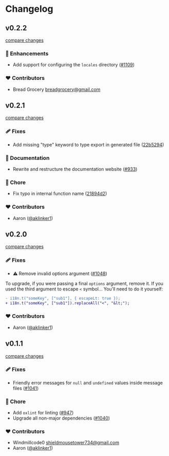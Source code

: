 # Changelog

## v0.2.2

[compare changes](https://github.com/wxt-dev/wxt/compare/i18n-v0.2.1...i18n-v0.2.2)

### 🚀 Enhancements

- Add support for configuring the `locales` directory ([#1109](https://github.com/wxt-dev/wxt/pull/1109))

### ❤️ Contributors

- Bread Grocery <breadgrocery@gmail.com>

## v0.2.1

[compare changes](https://github.com/wxt-dev/wxt/compare/i18n-v0.2.0...i18n-v0.2.1)

### 🩹 Fixes

- Add missing "type" keyword to type export in generated file ([22b5294](https://github.com/wxt-dev/wxt/commit/22b5294))

### 📖 Documentation

- Rewrite and restructure the documentation website ([#933](https://github.com/wxt-dev/wxt/pull/933))

### 🏡 Chore

- Fix typo in internal function name ([21894d2](https://github.com/wxt-dev/wxt/commit/21894d2))

### ❤️ Contributors

- Aaron ([@aklinker1](http://github.com/aklinker1))

## v0.2.0

[compare changes](https://github.com/wxt-dev/wxt/compare/i18n-v0.1.1...i18n-v0.2.0)

### 🩹 Fixes

- ⚠️  Remove invalid options argument ([#1048](https://github.com/wxt-dev/wxt/pull/1048))

To upgrade, if you were passing a final `options` argument, remove it. If you used the third argument to escape `<` symbol... You'll need to do it yourself:

```diff
- i18n.t("someKey", ["sub1"], { escapeLt: true });
+ i18n.t("someKey", ["sub1"]).replaceAll("<", "&lt;");
```

### ❤️ Contributors

- Aaron ([@aklinker1](http://github.com/aklinker1))

## v0.1.1

[compare changes](https://github.com/wxt-dev/wxt/compare/i18n-v0.1.0...i18n-v0.1.1)

### 🩹 Fixes

- Friendly error messages for `null` and `undefined` values inside message files ([#1041](https://github.com/wxt-dev/wxt/pull/1041))

### 🏡 Chore

- Add  `oxlint` for linting ([#947](https://github.com/wxt-dev/wxt/pull/947))
- Upgrade all non-major dependencies ([#1040](https://github.com/wxt-dev/wxt/pull/1040))

### ❤️ Contributors

- Windmillcode0 <shieldmousetower734@gmail.com>
- Aaron ([@aklinker1](http://github.com/aklinker1))